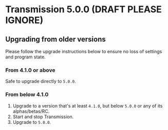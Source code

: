 # Transmission 5.0.0 (DRAFT PLEASE IGNORE)

## Upgrading from older versions

Please follow the upgrade instructions below to ensure no loss of settings and program state.

### From 4.1.0 or above

Safe to upgrade directly to `5.0.0`.

### From below 4.1.0

1. Upgrade to a version that's at least `4.1.0`, but below `5.0.0` or any of its alphas/betas/RC.
2. Start and stop Transmission.
3. Upgrade to `5.0.0`.
